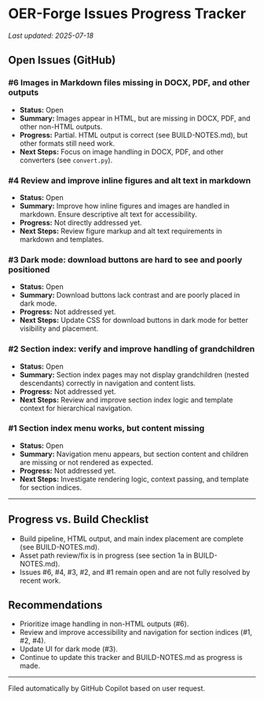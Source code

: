 # OER-Forge Issues Progress Tracker

_Last updated: 2025-07-18_

## Open Issues (GitHub)

### #6 Images in Markdown files missing in DOCX, PDF, and other outputs
- **Status:** Open
- **Summary:** Images appear in HTML, but are missing in DOCX, PDF, and other non-HTML outputs.
- **Progress:** Partial. HTML output is correct (see BUILD-NOTES.md), but other formats still need work.
- **Next Steps:** Focus on image handling in DOCX, PDF, and other converters (see `convert.py`).

### #4 Review and improve inline figures and alt text in markdown
- **Status:** Open
- **Summary:** Improve how inline figures and images are handled in markdown. Ensure descriptive alt text for accessibility.
- **Progress:** Not directly addressed yet.
- **Next Steps:** Review figure markup and alt text requirements in markdown and templates.

### #3 Dark mode: download buttons are hard to see and poorly positioned
- **Status:** Open
- **Summary:** Download buttons lack contrast and are poorly placed in dark mode.
- **Progress:** Not addressed yet.
- **Next Steps:** Update CSS for download buttons in dark mode for better visibility and placement.

### #2 Section index: verify and improve handling of grandchildren
- **Status:** Open
- **Summary:** Section index pages may not display grandchildren (nested descendants) correctly in navigation and content lists.
- **Progress:** Not addressed yet.
- **Next Steps:** Review and improve section index logic and template context for hierarchical navigation.

### #1 Section index menu works, but content missing
- **Status:** Open
- **Summary:** Navigation menu appears, but section content and children are missing or not rendered as expected.
- **Progress:** Not addressed yet.
- **Next Steps:** Investigate rendering logic, context passing, and template for section indices.

---

## Progress vs. Build Checklist
- Build pipeline, HTML output, and main index placement are complete (see BUILD-NOTES.md).
- Asset path review/fix is in progress (see section 1a in BUILD-NOTES.md).
- Issues #6, #4, #3, #2, and #1 remain open and are not fully resolved by recent work.

## Recommendations
- Prioritize image handling in non-HTML outputs (#6).
- Review and improve accessibility and navigation for section indices (#1, #2, #4).
- Update UI for dark mode (#3).
- Continue to update this tracker and BUILD-NOTES.md as progress is made.

---

Filed automatically by GitHub Copilot based on user request.
